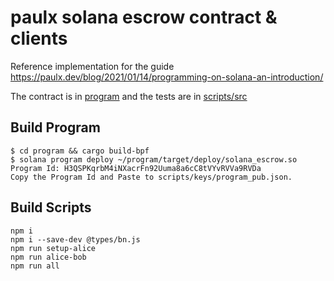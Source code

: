 # paulx solana escrow contract & clients

Reference implementation for the guide https://paulx.dev/blog/2021/01/14/programming-on-solana-an-introduction/

The contract is in [program](program) and the tests are in [scripts/src](scripts/src)

## Build Program
```
$ cd program && cargo build-bpf
$ solana program deploy ~/program/target/deploy/solana_escrow.so 
Program Id: H3QSPKqrbM4iNXacrFn92Uuma8a6cC8tVYvRVVa9RVDa
Copy the Program Id and Paste to scripts/keys/program_pub.json.
```

## Build Scripts
```
npm i
npm i --save-dev @types/bn.js
npm run setup-alice
npm run alice-bob
npm run all
```


